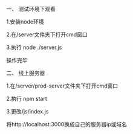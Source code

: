 一、 测试环境下观看

1.安装node环境

2.在/server文件夹下打开cmd窗口

3.执行   node ./server.js

操作完毕


二、 线上服务器

1.在/server/prod-server文件夹下打开cmd窗口

2.执行    npm start

3.更改/js/index.js

  将http://localhost:3000换成自己的服务器ip或域名